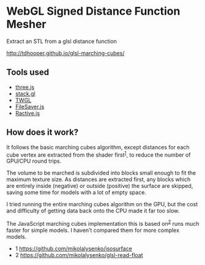 # WebGL Signed Distance Function Mesher

Extract an STL from a glsl distance function

http://tdhooper.github.io/glsl-marching-cubes/

## Tools used

* [three.js](http://threejs.org/)
* [stack.gl](http://stack.gl/)
* [TWGL](http://twgljs.org/)
* [FileSaver.js](https://github.com/eligrey/FileSaver.js/)
* [Ractive.js](http://www.ractivejs.org/)

## How does it work?

It follows the basic marching cubes algorithm, except distances for each cube vertex are extracted from the shader first<sup>[1](#user-content-fn1)</sup>, to reduce the number of GPU/CPU round trips.

The volume to be marched is subdivided into blocks small enough to fit the maximum texture size. As distances are extracted first, any blocks which are entirely inside (negative) or outside (positive) the surface are skipped, saving some time for models with a lot of empty space.

I tried running the entire marching cubes algorithm on the GPU, but the cost and difficulty of getting data back onto the CPU made it far too slow.

The JavaScript marching cubes implementation this is based on<sup>[2](#user-content-fn2)</sup> runs much faster for simple models. I haven’t compared them for more complex models.

* <a id="fn1">1</a> https://github.com/mikolalysenko/isosurface
* <a id=“fn2”>2</a> https://github.com/mikolalysenko/glsl-read-float
